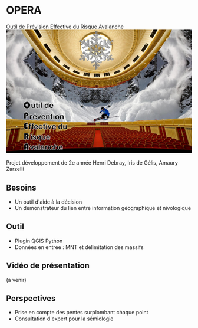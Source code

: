 ﻿# OPERA

Outil de Prévision Effective du Risque Avalanche
![doc/logo.jpg](doc/logo.jpg "Logo du projet")


Projet développement de 2e année
Henri Debray, Iris de Gélis, Amaury Zarzelli


## Besoins
+ Un outil d'aide à la décision
+ Un démonstrateur du lien entre information géographique et nivologique

## Outil
+ Plugin QGIS Python
+ Données en entrée : MNT et délimitation des massifs

## Vidéo de présentation
(à venir)

## Perspectives
+ Prise en compte des pentes surplombant chaque point
+ Consultation d'expert pour la sémiologie